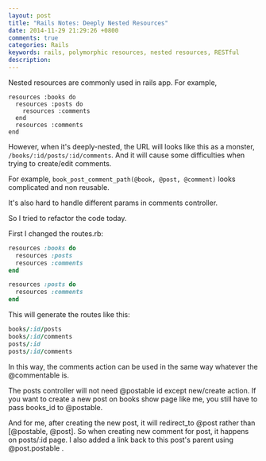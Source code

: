 ```yaml
---
layout: post
title: "Rails Notes: Deeply Nested Resources"
date: 2014-11-29 21:29:26 +0800
comments: true
categories: Rails
keywords: rails, polymorphic resources, nested resources, RESTful 
description: 
---
```

Nested resources are commonly used in rails app. For example,

```
resources :books do
  resources :posts do
   	resources :comments
  end
  resources :comments
end
```

However, when it's deeply-nested, the URL will looks like this as a monster, `/books/:id/posts/:id/comments`. And it will cause some difficulties when trying to create/edit comments. 

<!-- more -->

For example, `book_post_comment_path(@book, @post, @comment)` looks complicated and non reusable.

It's also hard to handle different params in comments controller.

So I tried to refactor the code today.

First I changed the routes.rb:

```ruby
resources :books do
  resources :posts
  resources :comments
end

resources :posts do 
  resources :comments
end
```

This will generate the routes like this:

```ruby
books/:id/posts
books/:id/comments
posts/:id
posts/:id/comments
```

In this way, the comments action can be used in the same way whatever the @commentable is. 

The posts controller will not need @postable id except new/create action. If you want to create a new post on books show page like me, you still have to pass books_id to @postable. 

And for me, after creating the new post, it will redirect_to @post rather than [@postable, @post]. So when creating new comment for post, it happens on posts/:id page. I also added a link back to this post's parent using @post.postable .

